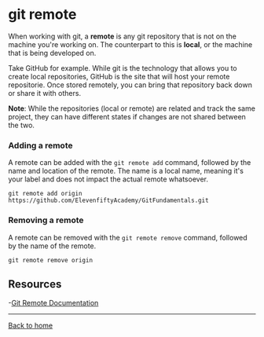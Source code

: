 # git remote

When working with git, a **remote** is any git repository that is not on the machine you're working on. The counterpart to this is **local**, or the machine that is being developed on. 

Take GitHub for example. While git is the technology that allows you to create local repositories, GitHub is the site that will host your remote repositorie. Once stored remotely, you can bring that repository back down or share it with others. 

**Note**: While the repositories (local or remote) are related and track the same project, they can have different states if changes are not shared between the two. 

### Adding a remote

A remote can be added with the `git remote add` command, followed by the name and location of the remote. The name is a local name, meaning it's your label and does not impact the actual remote whatsoever. 
```
git remote add origin https://github.com/ElevenfiftyAcademy/GitFundamentals.git
```

### Removing a remote

A remote can be removed with the `git remote remove` command, followed by the name of the remote.
```
git remote remove origin
```
## Resources
-[Git Remote Documentation](https://git-scm.com/docs/git-remote)

---

[Back to home](../README.md)